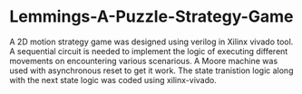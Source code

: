 # Lemmings-A-Puzzle-Strategy-Game
A 2D motion strategy game was designed using verilog in Xilinx vivado tool. 
A sequential circuit is needed to implement the logic of executing different movements on encountering various scenarious. A Moore machine was used with asynchronous reset to get it work. The state tranistion logic along with the next state logic was coded using xilinx-vivado. 
